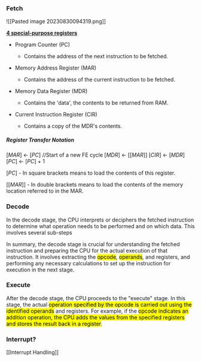 ### Fetch
![[Pasted image 20230830094319.png]]

**<u>4 special-purpose registers</u>**
- Program Counter (PC)
	- Contains the address of the next instruction to be fetched.

- Memory Address Register (MAR)
	- Contains the address of the current instruction to be fetched.

- Memory Data Register (MDR)
	- Contains the 'data', the contents to be returned from RAM.

- Current Instruction Register (CIR)
	- Contains a copy of the MDR's contents.

##### Register Transfer Notation
$[MAR]$ <- $[PC]$ //Start of a new FE cycle
$[MDR]$ <- $[[MAR]]$
$[CIR]$ <- $[MDR]$
$[PC]$ <- $[PC]$ + 1

$[PC]$ - In square brackets means to load the contents of this register.

$[[MAR]]$ - In double brackets means to load the contents of the memory location referred to in the MAR.

### Decode
In the decode stage, the CPU interprets or deciphers the fetched instruction to determine what operation needs to be performed and on which data. This involves several sub-steps

In summary, the decode stage is crucial for understanding the fetched instruction and preparing the CPU for the actual execution of that instruction. It involves extracting the <mark class="hltr-green">opcode</mark>, <mark class="hltr-blue">operands</mark>, and registers, and performing any necessary calculations to set up the instruction for execution in the next stage.

### Execute
After the decode stage, the CPU proceeds to the "execute" stage. In this stage, the actual <mark class="hltr-purple">operation specified by the opcode is carried out using the identified operands</mark> and registers. For example, if the <mark class="hltr-orange">opcode indicates an addition operation, the CPU adds the values from the specified registers and stores the result back in a register</mark>.

### Interrupt?
[[Interrupt Handling]]

